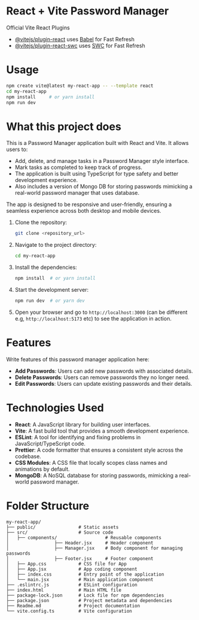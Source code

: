 # React + Vite Password Manager

Official Vite React Plugins 

- [@vitejs/plugin-react](https://github.com/vitejs/vite-plugin-react/blob/main/packages/plugin-react/README.md) uses [Babel](https://babeljs.io/) for Fast Refresh
- [@vitejs/plugin-react-swc](https://github.com/vitejs/vite-plugin-react-swc) uses [SWC](https://swc.rs/) for Fast Refresh

# Usage
```bash
npm create vite@latest my-react-app -- --template react
cd my-react-app
npm install     # or yarn install
npm run dev
```
# What this project does 
This is a Password Manager application built with React and Vite. It allows users to:
- Add, delete, and manage tasks in a Password Manager style interface.
- Mark tasks as completed to keep track of progress.
- The application is built using TypeScript for type safety and better development experience.
- Also includes a version of Mongo DB for storing passwords mimicking a real-world password manager that uses database.

The app is designed to be responsive and user-friendly, ensuring a seamless experience across both desktop and mobile devices.
1. Clone the repository:
   ```bash
   git clone <repository_url>
2. Navigate to the project directory:
   ```bash
   cd my-react-app
   ```
3. Install the dependencies:
   ```bash
   npm install  # or yarn install
   ```
4. Start the development server:
   ```bash
   npm run dev  # or yarn dev
   ```
5. Open your browser and go to `http://localhost:3000` (can be different e.g, `http://localhost:5173` etc) to see the application in action.

# Features
Write features of this password manager application here:
- **Add Passwords**: Users can add new passwords with associated details.
- **Delete Passwords**: Users can remove passwords they no longer need.
- **Edit Passwords**: Users can update existing passwords and their details.

# Technologies Used
- **React**: A JavaScript library for building user interfaces.
- **Vite**: A fast build tool that provides a smooth development experience.
- **ESLint**: A tool for identifying and fixing problems in JavaScript/TypeScript code.
- **Prettier**: A code formatter that ensures a consistent style across the codebase.
- **CSS Modules**: A CSS file that locally scopes class names and animations by default.
- **MongoDB**: A NoSQL database for storing passwords, mimicking a real-world password manager.
# Folder Structure
```plaintext
my-react-app/
├── public/                # Static assets  
├── src/                   # Source code
│   ├── components/                  # Reusable components
│                 ├── Header.jsx     # Header component
│                 ├── Manager.jsx    # Body component for managing passwords
│                 ├── Footer.jsx     # Footer component
│   ├── App.css            # CSS file for App
│   ├── App.jsx            # App coding component
│   ├── index.css          # Entry point of the application
│   └── main.jsx           # Main application component
├── .eslintrc.js           # ESLint configuration
├── index.html             # Main HTML file
├── package-lock.json      # Lock file for npm dependencies
├── package.json           # Project metadata and dependencies
├── Readme.md              # Project documentation
└── vite.config.ts         # Vite configuration
```